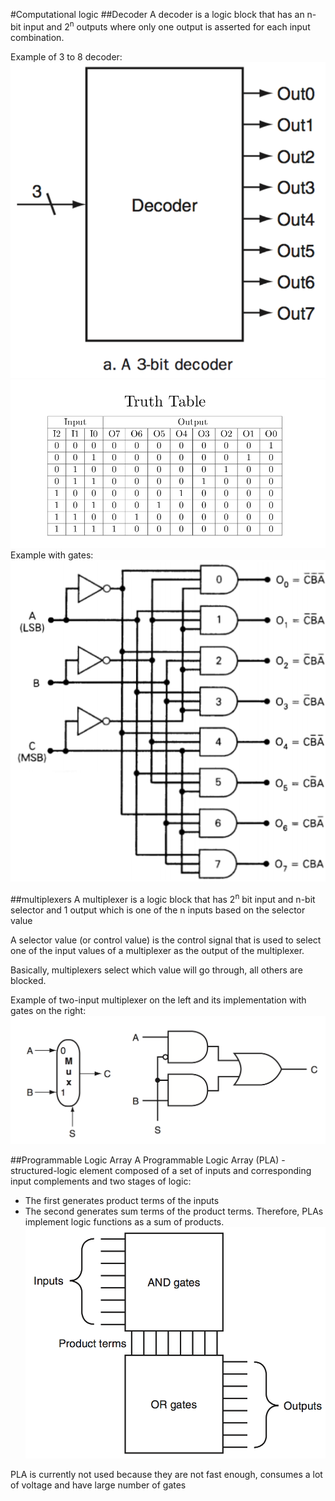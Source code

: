 #Computational logic
##Decoder
A decoder is a logic block that has an n-bit input and
2<sup>n</sup> outputs where only one output is asserted for each input
combination.

Example of 3 to 8 decoder:
![picture of decoder][decoder]
![picture of decoder's truth table][decoder_truth_table]
Example with gates:
![picture of decoder with gates][decoder gates]

##multiplexers
A multiplexer is a logic block that has 2<sup>n</sup> bit input and n-bit selector
and 1 output which is one of the n inputs based on the selector value 
 
A selector value (or control value) is the control signal
that is used to select one of the input values of a multiplexer as
the output of the multiplexer.

Basically, multiplexers select which value will go through, all others are blocked.

Example of two-input multiplexer on the left and its implementation with
gates on the right:
![picture of multiplexer][multiplexer]


##Programmable Logic Array
A Programmable Logic Array (PLA) - structured-logic element
composed of a set of inputs and corresponding input complements
and two stages of logic:
 * The first generates product terms of the inputs
 * The second generates sum terms of the product terms.
Therefore, PLAs implement logic functions as a sum of products.
![picture of pla][PLA]

PLA is currently not used because they are not fast enough, consumes a lot of voltage and have large number of gates




[PLA]: ./images/pla.png
[multiplexer]: images/multiplexer_example.png
[decoder]: ./images/decoder.png
[decoder_truth_table]: ./images/decoder_truth_table.png
[decoder gates]: ./images/decoder_gates.png